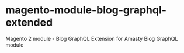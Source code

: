 # magento-module-blog-graphql-extended
Magento 2 module - Blog GraphQL Extension for Amasty Blog GraphQL module
